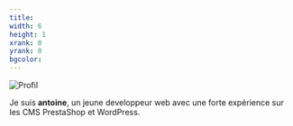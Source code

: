 ```yaml
---
title: 
width: 6
height: 1
xrank: 0
yrank: 0
bgcolor:
---
```


![Profil](/img/profil.jpg)

Je suis **antoine**, un jeune developpeur web avec une forte expérience sur les CMS PrestaShop et WordPress. 

